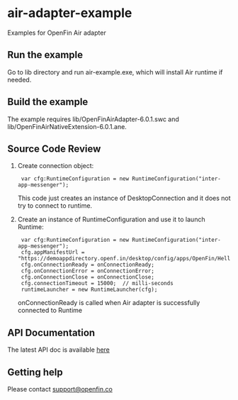 # air-adapter-example
Examples for OpenFin Air adapter

## Run the example

Go to lib directory and run air-example.exe, which will install Air runtime if needed.

## Build the example

The example requires lib/OpenFinAirAdapter-6.0.1.swc and lib/OpenFinAirNativeExtension-6.0.1.ane.

## Source Code Review

1. Create connection object:

        var cfg:RuntimeConfiguration = new RuntimeConfiguration("inter-app-messenger");

    This code just creates an instance of DesktopConnection and it does not try to connect to runtime.

2. Create an instance of RuntimeConfiguration and use it to launch Runtime:

        var cfg:RuntimeConfiguration = new RuntimeConfiguration("inter-app-messenger");
        cfg.appManifestUrl = "https://demoappdirectory.openf.in/desktop/config/apps/OpenFin/HelloOpenFin/app.json";
        cfg.onConnectionReady = onConnectionReady;
        cfg.onConnectionError = onConnectionError;
        cfg.onConnectionClose = onConnectionClose;
        cfg.connectionTimeout = 15000;  // milli-seconds
        runtimeLauncher = new RuntimeLauncher(cfg);

    onConnectionReady is called when Air adapter is successfully connected to Runtime


## API Documentation

The latest API doc is available [here](https://developer.openfin.co/docs/air/6.0.1/)

## Getting help

Please contact support@openfin.co

    